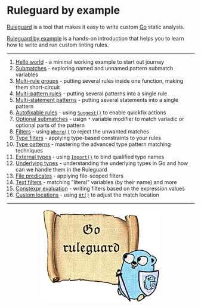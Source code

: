 # Ruleguard by example

[Ruleguard](https://github.com/quasilyte/go-ruleguard) is a tool that makes it easy to write custom [Go](golang.org/) static analysis.

[Ruleguard by example](https://go-ruleguard.github.io/by-example/) is a hands-on introduction that helps you to learn how to write and run custom linting rules.

<hr>

1. [Hello world](hello-world) - a minimal working example to start out journey
1. [Submatches](submatches) - exploring named and unnamed pattern submatch variables
1. [Multi-rule groups](multi-rule-groups) - putting several rules inside one function, making them short-circuit
1. [Multi-pattern rules](multi-pattern-rules) - putting several patterns into a single rule
1. [Multi-statement patterns](multi-statement-patterns) - putting several statements into a single pattern
1. [Autofixable rules](autofixable-rules) - using [`Suggest()`](https://pkg.go.dev/github.com/quasilyte/go-ruleguard/dsl/fluent#Matcher.Suggest) to enable quickfix actions
1. [Optional submatches](optional-submatches) - usign `*` variable modifier to match variadic or optional parts of the pattern
1. [Filters](filters) - using [`Where()`](https://pkg.go.dev/github.com/quasilyte/go-ruleguard/dsl/fluent#Matcher.Where) to reject the unwanted matches
1. [Type filters](type-filters) - applying type-based constraints to your rules
1. [Type patterns](type-patterns) - mastering the advanced type pattern matching techniques
1. [External types](external-types) - using [`Import()`](https://pkg.go.dev/github.com/quasilyte/go-ruleguard/dsl/fluent#Matcher.Import) to bind qualified type names
1. [Underlying types](underlying-types) - understanding the underlying types in Go and how can we handle them in the Ruleguard
1. [File predicates](file-predicates) - applying file-scoped filters
1. [Text filters](text-filters) - matching "literal" variables (by their name) and more
1. [Constexpr evaluation](constexpr-evaluation) - writing filters based on the expression values
1. [Custom locations](custom-locations) - using [`At()`](https://pkg.go.dev/github.com/quasilyte/go-ruleguard/dsl/fluent#Matcher.At) to adjust the match location

<hr>

<p align="center">
  <img src="ruleguard_poster.png">
</p>
